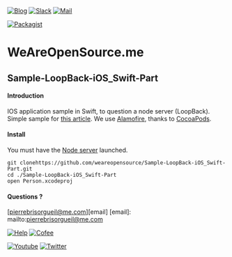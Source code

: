 [![Blog](https://badges.weareopensource.me/badge/Read-On%20our%20Blog-1abc9c.svg?style=flat-square)](https://weareopensource.me) [![Slack](https://badges.weareopensource.me/badge/Chat-On%20Slack-d0355b.svg?style=flat-square)](mailto:weareopensource.me@gmail.com?subject=Join%20Slack&body=Hi,%20I%20found%20your%20community%20We%20Are%20Open%20Source.%20I%20would%20be%20interested%20to%20join%20the%20Slack%20to%20share%20and%20discuss,%20Thanks) [![Mail](https://badges.weareopensource.me/badge/Contact-By%20Mail-3498db.svg?style=flat-square)](mailto:weareopensource.me@gmail.com?subject=Contact)

[![Packagist](https://badges.weareopensource.me/packagist/l/doctrine/orm.svg?style=flat-square)](/LICENSE.md)


# WeAreOpenSource.me

## Sample-LoopBack-iOS_Swift-Part

#### Introduction  

IOS application sample in Swift, to question a node server (LoopBack). Simple sample for [this article](http://weareopensource.me/2015/04/20/loopback-ios-getting-started/). 
We use [Alamofire](https://github.com/Alamofire/Alamofire), thanks to [CocoaPods](https://cocoapods.org). 

#### Install

You must have the [Node server](https://github.com/weareopensource/Sample-LoopBack-iOS_Node-Part) launched. 

    git clonehttps://github.com/weareopensource/Sample-LoopBack-iOS_Swift-Part.git
    cd ./Sample-LoopBack-iOS_Swift-Part
    open Person.xcodeproj

#### Questions ? 

[pierrebrisorgueil@me.com][email]
[email]: mailto:pierrebrisorgueil@me.com

[![Help](https://badges.weareopensource.me/badge/Help-On%20Patreon-052d49.svg?style=flat-square)](https://www.patreon.com/pbrisorgueil) [![Cofee](https://badges.weareopensource.me/badge/Buy-Me%20a%20Coffee-FF813F.svg?style=flat-square)](https://www.buymeacoffee.com/JrSa9tZGO)


[![Youtube](https://badges.weareopensource.me/badge/Watch-me%20on%20Youtube-e74c3c.svg?style=flat-square)](https://www.youtube.com/channel/UCIIjHtrZL5-rFFupn7c3OtA) [![Twitter](https://badges.weareopensource.me/badge/Follow-me%20on%20Twitter-3498db.svg?style=flat-square)](https://www.youtube.com/channel/UCIIjHtrZL5-rFFupn7c3OtA) 
